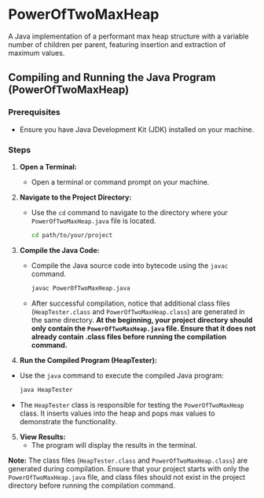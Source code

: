 # PowerOfTwoMaxHeap
 A Java implementation of a performant max heap structure with a variable number of children per parent, featuring insertion and extraction of maximum values.

## Compiling and Running the Java Program (PowerOfTwoMaxHeap)

### Prerequisites
- Ensure you have Java Development Kit (JDK) installed on your machine.

### Steps

1. **Open a Terminal:**
   - Open a terminal or command prompt on your machine.

2. **Navigate to the Project Directory:**
   - Use the `cd` command to navigate to the directory where your `PowerOfTwoMaxHeap.java` file is located.
     ```bash
     cd path/to/your/project
     ```

3. **Compile the Java Code:**
   - Compile the Java source code into bytecode using the `javac` command.
     ```bash
     javac PowerOfTwoMaxHeap.java
     ```

   - After successful compilation, notice that additional class files (`HeapTester.class` and `PowerOfTwoMaxHeap.class`) are generated in the same directory. **At the beginning, your project directory should only contain the `PowerOfTwoMaxHeap.java` file. Ensure that it does not already contain .class files before running the compilation command.**
  
4.  **Run the Compiled Program (HeapTester):**
   - Use the `java` command to execute the compiled Java program:
     ```bash
     java HeapTester
     ```

   - The `HeapTester` class is responsible for testing the `PowerOfTwoMaxHeap` class. It inserts values into the heap and pops max values to demonstrate the functionality.

5. **View Results:**
   - The program will display the results in the terminal.

**Note:** The class files (`HeapTester.class` and `PowerOfTwoMaxHeap.class`) are generated during compilation. 
Ensure that your project starts with only the `PowerOfTwoMaxHeap.java` file, and class files should not exist in the project directory before running the compilation command.
